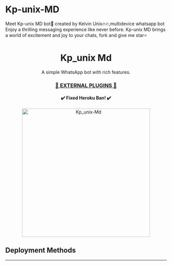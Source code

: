 # Kp-unix-MD
Meet Kp-unix MD bot🤖 created by Kelvin Unix🔥🔥,multidevice whatsapp bot Enjoy a thrilling messaging experience like never before. Kp-unix MD brings a world of excitement and joy to your chats, fork and give me star⭐

 <h1 align="center"> Kp_unix Md </h1> 
<p align="center"> A simple WhatsApp bot with rich features. </p>

 
<h3 align="center"> <a href="https://github.com/SuhailTechInfo/Suhail-Md-Media">🍫 EXTERNAL PLUGINS 🍫</a></h3> 

<h4 align="center"> ✔️ Fixed Heroku Ban! ✔️</h4> 


<p align="center">
  <a href="https://youtube.com/@suhailtechinfo">
    <img alt="Kp_unix-Md" height="400" src="https://www.google.com/imgres?imgurl=https%3A%2F%2Fupload.wikimedia.org%2Fwikipedia%2Fcommons%2Fthumb%2Fc%2Fc2%2FCoat_of_arms_of_Tanzania.svg%2F800px-Coat_of_arms_of_Tanzania.svg.png&tbnid=XNeXPRVQ2f8GRM&vet=1&imgrefurl=https%3A%2F%2Fsw.wikipedia.org%2Fwiki%2FNembo_ya_Tanzania&docid=vHMNWoWp35vqGM&w=800&h=927&hl=en-US&source=sh%2Fx%2Fim%2Fm6%2F4&kgs=48b51e0b0c944734&shem=abme%2Ctrie">
  </a>
</p>
    
   
   
    
   
## Deployment Methods
---
